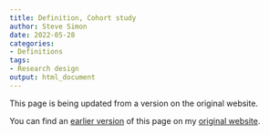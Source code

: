 ```yaml
---
title: Definition, Cohort study
author: Steve Simon
date: 2022-05-28
categories:
- Definitions
tags:
- Research design 
output: html_document
---
```


This page is being updated from a version on the original website.

<!---More--->


You can find an [earlier version][sim1] of this page on my [original website][sim2].

[sim1]: http://www.pmean.com/definitions/cohort.htm
[sim2]: http://www.pmean.com/original_site.html
